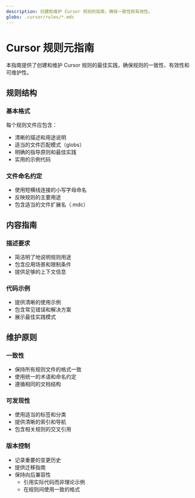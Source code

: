 ```yaml
---
description: 创建和维护 Cursor 规则的指南，确保一致性和有效性。
globs: .cursor/rules/*.mdc
---
```


# Cursor 规则元指南

本指南提供了创建和维护 Cursor 规则的最佳实践，确保规则的一致性、有效性和可维护性。

## 规则结构

### 基本格式
每个规则文件应包含：
- 清晰的描述和用途说明
- 适当的文件匹配模式（globs）
- 明确的指导原则和最佳实践
- 实用的示例代码

### 文件命名约定
- 使用短横线连接的小写字母命名
- 反映规则的主要用途
- 包含适当的文件扩展名（.mdc）

## 内容指南

### 描述要求
- 简洁明了地说明规则用途
- 包含应用场景和限制条件
- 提供足够的上下文信息

### 代码示例
- 提供清晰的使用示例
- 包含常见错误和解决方案
- 展示最佳实践模式

## 维护原则

### 一致性
- 保持所有规则文件的格式一致
- 使用统一的术语和命名约定
- 遵循相同的文档结构

### 可发现性
- 使用适当的标签和分类
- 提供清晰的索引和导航
- 包含相关规则的交叉引用

### 版本控制
- 记录重要的变更历史
- 提供迁移指南
- 保持向后兼容性
  - 引用实际代码而非理论示例
  - 在规则间使用一致的格式
